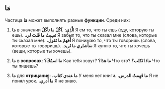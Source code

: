 ﻿مَا
---
Частица **مَا** может выполнять разные **функции**. Среди них:

1.  **مَا** в значении **الَّذِي**:
**.آكُلُ ما تأكُلُ**
Я ем то, что ты ешь (еду, которую ты ешь).
**.نَسِيتُ ما قُلتَ لي**
Я забыл то, что ты сказал мне (слова, которые ты сказал мне).
**.أَفهَمُ ما تَقول** 
Я понимаю то, что ты говоришь (слова, которые ты говоришь).
**.سَأَشتَري ما تُريد**
Я куплю то, что ты хочешь (вещи, которые ты хочешь).
    
2. **ما** в **вопросах**:
**ما اسمُكَ؟**
Как тебя зовут? 
**ما هذا؟**
Что это?
**ماذا تَكتُب؟**
Что ты пишешь?
    
3.  **ما** для **отрицания**:
**.ما عندي كتاب**
У меня нет книги.
**.ما فَهِمتُ الدرس**
Я не понял урок.
**.ما أَدري**
Я не знаю.
